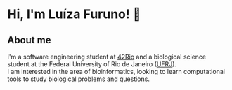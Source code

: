 # Hi, I'm Luíza Furuno! :wave:

## About me
I'm a software engineering student at [42Rio](https://42.rio/) and a biological science student at the Federal University of Rio de Janeiro ([UFRJ](https://ufrj.br/)). </br> 
I am interested in the area of bioinformatics, looking to learn computational tools to study biological problems and questions.
<br />
